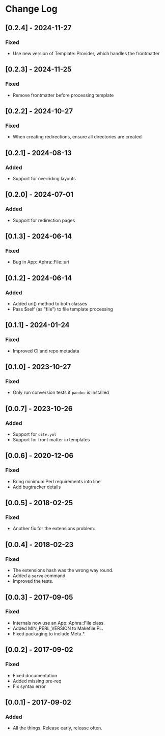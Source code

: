 # Change Log

## [0.2.4] - 2024-11-27

### Fixed

- Use new version of Template::Provider, which handles the frontmatter

## [0.2.3] - 2024-11-25

### Fixed

- Remove frontmatter before processing template

## [0.2.2] - 2024-10-27

### Fixed

- When creating redirections, ensure all directories are created

## [0.2.1] - 2024-08-13

### Added

- Support for overriding layouts

## [0.2.0] - 2024-07-01

### Added

- Support for redirection pages

## [0.1.3] - 2024-06-14

### Fixed

- Bug in App::Aphra::File::uri

## [0.1.2] - 2024-06-14

### Added

- Added uri() method to both classes
- Pass $self (as "file") to file template processing

## [0.1.1] - 2024-01-24

### Fixed

- Improved CI and repo metadata

## [0.1.0] - 2023-10-27

### Fixed

- Only run conversion tests if `pandoc` is installed

## [0.0.7] - 2023-10-26

### Added

- Support for `site.yml`
- Support for front matter in templates

## [0.0.6] - 2020-12-06

### Fixed

- Bring minimum Perl requirements into line
- Add bugtracker details

## [0.0.5] - 2018-02-25

### Fixed

- Another fix for the extensions problem.

## [0.0.4] - 2018-02-23

### Fixed

- The extensions hash was the wrong way round.
- Added a `serve` command.
- Improved the tests.

## [0.0.3] - 2017-09-05

### Fixed

- Internals now use an App::Aphra::File class.
- Added MIN_PERL_VERSION to Makefile.PL.
- Fixed packaging to include Meta.*.

## [0.0.2] - 2017-09-02

### Fixed

- Fixed documentation
- Added missing pre-req
- Fix syntax error

## [0.0.1] - 2017-09-02
 
### Added
 
- All the things. Release early, release often.
